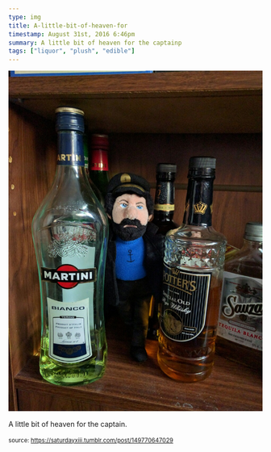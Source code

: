 ```yaml
---
type: img
title: A-little-bit-of-heaven-for
timestamp: August 31st, 2016 6:46pm
summary: A little bit of heaven for the captainp 
tags: ["liquor", "plush", "edible"]
---
```

<img src="../media/149770647029.jpg"/>
                                                                                          
A little bit of heaven for the captain.
 
                                    
                
                
                
                
                                
<small>source: https://saturdayxiii.tumblr.com/post/149770647029</small>